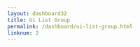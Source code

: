 ```yaml
---
layout: dashboard32
title: Ui List Group
permalink: /dashboard/ui-list-group.html
linknum: 2
---
```

